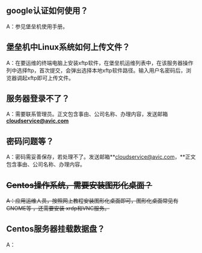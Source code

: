 ## google认证如何使用？

A：参见堡垒机使用手册。

## 堡垒机中Linux系统如何上传文件？

A：在要运维的终端电脑上安装xftp软件，在堡垒机运维列表中，在该服务器操作列中选择ftp，首次提交，会弹出选择本地xftp软件路径。输入用户名密码后，浏览器调起xftp即可上传文件。

## 服务器登录不了？

A：需要联系管理员。正文包含事由、公司名称、办理内容，发送邮箱**cloudservice@avic.com**

## 密码问题等？

A：密码需妥善保存，若处理不了。发送邮箱**cloudservice@avic.com，**正文包含事由、公司名称、办理内容。

## ~~Centos操作系统，需要安装图形化桌面？~~

~~A：应用运维人员，按照网上教程安装图形化桌面即可，图形化桌面常见有GNOME等 ，还需要安装 xrdp和VNC服务。~~

## Centos服务器挂载数据盘？

A：



